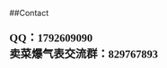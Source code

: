 ##Contact
<p style="font-family: 'kaiti'; font-size:1.4em;">
<b>
QQ：1792609090<br />
卖菜爆气表交流群：829767893</b></p>


